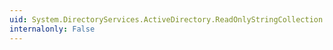 ```yaml
---
uid: System.DirectoryServices.ActiveDirectory.ReadOnlyStringCollection.IndexOf(System.String)
internalonly: False
---
```

